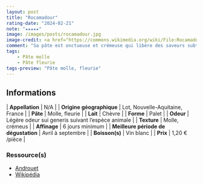 ```yaml
---
layout: post
title: "Rocamadour"
rating-date: "2024-02-21"
note: "★★★★★"
image: /images/posts/rocamadour.jpg
image-credit: <a href="https://commons.wikimedia.org/wiki/File:Rocamadour_(fromage)_05.jpg">Coyau / Wikimedia Commons</a>
comment: "Sa pâte est onctueuse et crémeuse qui libère des saveurs subtiles de crème, de beurre et de noisette."
tags:
    - Pâte molle
    - Pâte fleurie
tags-preview: "Pâte molle, fleurie"
---
```


## Informations

| **Appellation** | N/A |
| **Origine géographique** | Lot, Nouvelle-Aquitaine, France |
| **Pâte** | Molle, fleurie |
| **Lait** | Chèvre |
| **Forme** | Palet |
| **Odeur** | Légère odeur sui generis suivant l’espèce animale |
| **Texture** | Molle, crémeus |
| **Affinage** | 6 jours minimum |
| **Meilleure période de dégustation** | Avril à septembre |
| **Boisson(s)** | Vin blanc |
| **Prix** | 1,20 € /pièce |

### Ressource(s)
* [Androuet](https://www.androuet.com/Rocamadour-68.html)
* [Wikipédia](https://fr.wikipedia.org/wiki/Rocamadour_(fromage))